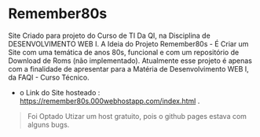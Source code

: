 # Remember80s
Site Criado para projeto do Curso de TI Da QI, na Disciplina de DESENVOLVIMENTO WEB I.
A Ideia do Projeto Remember80s  - É Criar um Site com uma temática de anos 80s, funcional e com um repositório de Download de Roms (não implementado).
Atualmente esse projeto é apenas com a finalidade de apresentar para a Matéria de Desenvolvimento WEB I, da FAQI - Curso Técnico.




* o Link do Site hosteado : https://remember80s.000webhostapp.com/index.html .

> Foi Optado Utizar um host gratuito, pois o github pages estava com alguns bugs.
